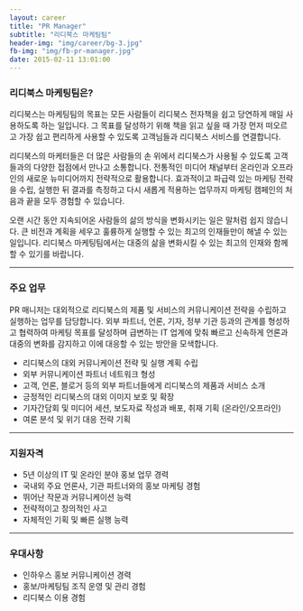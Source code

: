 ```yaml
---
layout: career
title: "PR Manager"
subtitle: "리디북스 마케팅팀"
header-img: "img/career/bg-3.jpg"
fb-img: "img/fb-pr-manager.jpg"
date: 2015-02-11 13:01:00
---
```


### 리디북스 마케팅팀은?

리디북스는 마케팅팀의 목표는 모든 사람들이 리디북스 전자책을 쉽고 당연하게 매일 사용하도록 하는 일입니다. 그 목표를 달성하기 위해 책을 읽고 싶을 때 가장 먼저 떠오르고 가장 쉽고 편리하게 사용할 수 있도록 고객님들과 리디북스 서비스를 연결합니다.

리디북스의 마케터들은 더 많은 사람들의 손 위에서 리디북스가 사용될 수 있도록 고객들과의 다양한 접점에서 만나고 소통합니다. 전통적인 미디어 채널부터 온라인과 오프라인의 새로운 뉴미디어까지 전략적으로 활용합니다. 효과적이고 파급력 있는 마케팅 전략을 수립, 실행한 뒤 결과를 측정하고 다시 새롭게 적용하는 업무까지 마케팅 캠페인의 처음과 끝을 모두 경험할 수 있습니다.

오랜 시간 동안 지속되어온 사람들의 삶의 방식을 변화시키는 일은 말처럼 쉽지 않습니다. 큰 비전과 계획을 세우고 훌륭하게 실행할 수 있는 최고의 인재들만이 해낼 수 있는 일입니다. 리디북스 마케팅팀에서는 대중의 삶을 변화시킬 수 있는 최고의 인재와 함께 할 수 있기를 바랍니다.

<hr>

### 주요 업무

PR 매니저는 대외적으로 리디북스의 제품 및 서비스의 커뮤니케이션 전략을 수립하고 실행하는 업무를 담당합니다. 외부 파트너, 언론, 기자, 정부 기관 등과의 관계를 형성하고 협력하여 마케팅 목표를 달성하며 급변하는 IT 업계에 맞춰 빠르고 신속하게 언론과 대중의 변화를 감지하고 이에 대응할 수 있는 방안을 모색합니다.

* 리디북스의 대외 커뮤니케이션 전략 및 실행 계획 수립
* 외부 커뮤니케이션 파트너 네트워크 형성
* 고객, 언론, 블로거 등의 외부 파트너들에게 리디북스의 제품과 서비스 소개
* 긍정적인 리디북스의 대외 이미지 보호 및 확장
* 기자간담회 및 미디어 세션, 보도자료 작성과 배포, 취재 기획 (온라인/오프라인)
* 여론 분석 및 위기 대응 전략 기획

<hr>

### 지원자격

* 5년 이상의 IT 및 온라인 분야 홍보 업무 경력
* 국내외 주요 언론사, 기관 파트너와의 홍보 마케팅 경험
* 뛰어난 작문과 커뮤니케이션 능력
* 전략적이고 창의적인 사고
* 자체적인 기획 및 빠른 실행 능력

<hr>

### 우대사항

* 인하우스 홍보 커뮤니케이션 경력
* 홍보/마케팅팀 조직 운영 및 관리 경험
* 리디북스 이용 경험
